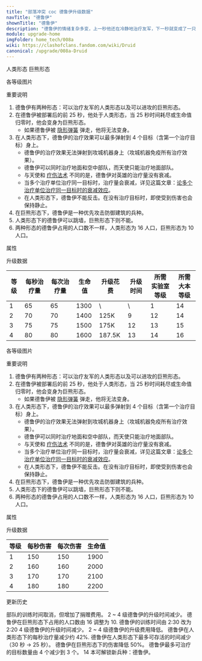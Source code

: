 ```yaml
---
title: "部落冲突 coc 德鲁伊升级数据"
navTitle: "德鲁伊"
shownTitle: "德鲁伊"
description: "德鲁伊的情绪复杂多变，上一秒他还在冷静地治疗友军，下一秒就变成了一只愤怒无比的巨熊。"
module: upgrade-home
imgFolder: home_tech/008a
wiki: https://clashofclans.fandom.com/wiki/Druid
canonical: /upgrade/008a-Druid
---
```


<SwitchTabs contentClass="cp-unit-items" :stickyTabs="true" :pageTabs="true">
    <SwitchTab tabId="cp-unit-item-0" :activeTab="true">人类形态</SwitchTab>
    <SwitchTab tabId="cp-unit-item-1">巨熊形态</SwitchTab>
</SwitchTabs>

<!-- ↓↓↓ 人类形态 ↓↓↓ -->
<SwitchTabGroup id="cp-unit-item-0" class="cp-unit-items">
<UnitInfo :folder="$frontmatter.imgFolder" imgSrc="Druid_info.png" imgAlt="德鲁伊（人类形态）"
    description="德鲁伊的情绪复杂多变，上一秒他还在冷静地治疗友军，下一秒就变成了一只愤怒无比的巨熊。" />

<SmallTitle>各等级图片</SmallTitle>

<Panel>
    <UnitImgGroup :folder="$frontmatter.imgFolder">
        <UnitImg imgTitle="1 - 2 级" imgSrc="Druid1.png" />
        <UnitImg imgTitle="3 - 4 级" imgSrc="Druid3.png" />
    </UnitImgGroup>
</Panel>

<SmallTitle>重要说明</SmallTitle>

1. 德鲁伊有两种形态：可以治疗友军的人类形态以及可以进攻的巨熊形态。
2. 在德鲁伊被部署后的前 25 秒，他处于人类形态，当 25 秒时间耗尽或生命值归零时，他会变身为巨熊形态。
   - 如果德鲁伊被 [隐形弹簧](/upgrade/0381-Spring-Trap) 弹走，他将无法变身。
3. 在人类形态下，德鲁伊的治疗效果可以最多弹射到 4 个目标（含第一个治疗目标）身上。
   - 德鲁伊的治疗效果无法弹射到攻城机器身上（攻城机器免疫所有治疗效果）。
   - 德鲁伊可以同时治疗地面和空中部队，而天使只能治疗地面部队。
   - 与天使和 [疗伤法术](/upgrade/0101-Healing-Spell) 不同的是，德鲁伊对英雄的治疗量没有衰减。
   - 当多个治疗单位治疗同一目标时，治疗量会衰减，详见这篇文章：[论多个治疗单位治疗同一目标时的衰减效应](/p/6925)。
   - 在人类形态下，德鲁伊不能反击。在没有治疗目标时，即使受到伤害也会保持静止。
4. 在巨熊形态下，德鲁伊是一种优先攻击防御建筑的兵种。
5. 人类形态下的德鲁伊可以跳墙，巨熊形态下则不能。
6. 两种形态的德鲁伊占用的人口数不一样，人类形态为 16 人口，巨熊形态为 10 人口。

<SmallTitle>属性</SmallTitle>

<UnitProperties>
    <UnitProperty pKey="部队类型" pValue="地面辅助单位" />
    <UnitProperty pKey="治疗偏好" pValue="无" />
    <UnitProperty pKey="治疗类型" pValue="链式治疗" />
    <UnitProperty pKey="目标数量上限" pValue="3" />
    <UnitProperty pKey="治疗的目标" pValue="地面和空中目标" />
    <UnitProperty pKey="占据人口" pValue="16" />
    <UnitProperty pKey="移动速度" pValue="3 格/秒" />
    <UnitProperty pKey="治疗速度" pValue="1 秒/次" />
    <UnitProperty pKey="治疗距离" pValue="5 格" />
    <UnitProperty pKey="所需暗黑训练营等级" pValue="11" />
    <UnitProperty pKey="所需大本等级" pValue="14" />
    <UnitProperty pKey="训练时间" pValue="无" trainingSystem="2025" />
    <UnitProperty pKey="捐赠费用" pValue="8,8,360,Dark_Elixir" :isDonationCost="true" />
</UnitProperties>

<SmallTitle>升级数据</SmallTitle>

<script setup>
const tableExtraInfo = [
    {
        "column": 4,
        "type": "cost",
        "gpClass": "research",
        "icon": "Dark_Elixir"
    },
    {
        "column": 5,
        "type": "time",
        "gpClass": "research"
    }
];
</script>

<UnitTable :tableExtraInfo="tableExtraInfo">

| 等级 | 每秒治疗量 | 每次治疗量 | 生命值 | 升级花费|  升级时间  |所需<br>实验室等级|所需<br>大本等级|
|  --- |    ---    |    ---    |  ---- |  ----   |    ----   |       ----      |      ----     |
|   1  |     65    |     65    |  1300 |    \    |      \    |         1       |       14      |
|   2  |     70    |     70    |  1400 |   125K  |      9    |        12       |       14      |
|   3  |     75    |     75    |  1500 |   175K  |     12    |        13       |       15      |
|   4  |     80    |     80    |  1600 | 187.5K  |     13    |        14       |       16      |
</UnitTable>
</SwitchTabGroup>

<!-- ↓↓↓ 巨熊形态 ↓↓↓ -->
<SwitchTabGroup id="cp-unit-item-1" class="cp-unit-items">
<UnitInfo :folder="$frontmatter.imgFolder" imgSrc="Bear_info.png" imgAlt="德鲁伊（巨熊形态）"
    description="德鲁伊变身成愤怒的熊灵之后，拥有较高的生命值，会冲向防御建筑并摧毁它们！" />

<SmallTitle>各等级图片</SmallTitle>

<Panel>
    <UnitImgGroup :folder="$frontmatter.imgFolder">
        <UnitImg imgTitle="1 - 2 级" imgSrc="Bear1.png" />
        <UnitImg imgTitle="3 - 4 级" imgSrc="Bear3.png" />
    </UnitImgGroup>
</Panel>

<SmallTitle>重要说明</SmallTitle>

1. 德鲁伊有两种形态：可以治疗友军的人类形态以及可以进攻的巨熊形态。
2. 在德鲁伊被部署后的前 25 秒，他处于人类形态，当 25 秒时间耗尽或生命值归零时，他会变身为巨熊形态。
   - 如果德鲁伊被 [隐形弹簧](/upgrade/0381-Spring-Trap) 弹走，他将无法变身。
3. 在人类形态下，德鲁伊的治疗效果可以最多弹射到 4 个目标（含第一个治疗目标）身上。
   - 德鲁伊的治疗效果无法弹射到攻城机器身上（攻城机器免疫所有治疗效果）。
   - 德鲁伊可以同时治疗地面和空中部队，而天使只能治疗地面部队。
   - 与天使和 [疗伤法术](/upgrade/0101-Healing-Spell) 不同的是，德鲁伊对英雄的治疗量没有衰减。
   - 当多个治疗单位治疗同一目标时，治疗量会衰减，详见这篇文章：[论多个治疗单位治疗同一目标时的衰减效应](/p/6925)。
   - 在人类形态下，德鲁伊不能反击。在没有治疗目标时，即使受到伤害也会保持静止。
4. 在巨熊形态下，德鲁伊是一种优先攻击防御建筑的兵种。
5. 人类形态下的德鲁伊可以跳墙，巨熊形态下则不能。
6. 两种形态的德鲁伊占用的人口数不一样，人类形态为 16 人口，巨熊形态为 10 人口。


<SmallTitle>属性</SmallTitle>

<UnitProperties>
    <UnitProperty pKey="部队类型" pValue="地面近战单位" />
    <UnitProperty pKey="攻击偏好" pValue="防御建筑" />
    <UnitProperty pKey="攻击类型" pValue="单体伤害" />
    <UnitProperty pKey="攻击的目标" pValue="仅地面目标" />
    <UnitProperty pKey="占据人口" pValue="10" />
    <UnitProperty pKey="移动速度" pValue="2.5 格/秒" />
    <UnitProperty pKey="攻击速度" pValue="1 秒/次" />
    <UnitProperty pKey="攻击距离" pValue="0.6 格" />
</UnitProperties>

<SmallTitle>升级数据</SmallTitle>

<UnitTable>

| 等级 | 每秒伤害 | 每次伤害 | 生命值 |
|  --- |   ---   |   ---   |  ----  |
|   1  |   150   |   150   |  1900  |
|   2  |   160   |   160   |  2000  |
|   3  |   170   |   170   |  2100  |
|   4  |   180   |   180   |  2200  |
</UnitTable>
</SwitchTabGroup>

<!-- ↓↓↓ 公共部分 ↓↓↓ -->
<SmallTitle>更新历史</SmallTitle>

<Timeline>
    <TimelineItem date="2025/03/27">
        <TimelineRow>部队的训练时间取消，但增加了捐赠费用。</TimelineRow>
    </TimelineItem>
    <TimelineItem date="2025/03/24">
        <TimelineRow>2 ~ 4 级德鲁伊的升级时间减少。</TimelineRow>
        <TimelineRow>德鲁伊在巨熊形态下占用的人口数由 16 调整为 10.</TimelineRow>
    </TimelineItem>
    <TimelineItem date="2025/02/10">
        <TimelineRow>德鲁伊的训练时间由 2:30 改为 2:20</TimelineRow>
    </TimelineItem>
    <TimelineItem date="2024/11/25">
        <TimelineRow>4 级德鲁伊的升级时间减少。</TimelineRow>
        <TimelineRow>2 ~ 4 级德鲁伊的升级费用降低。</TimelineRow>
    </TimelineItem>
    <TimelineItem date="2024/10/02">
        <TimelineRow>德鲁伊在人类形态下的每秒治疗量减少约 42%.</TimelineRow>
        <TimelineRow>德鲁伊在人类形态下最多可存活的时间减少（30 秒 → 25 秒）。</TimelineRow>
        <TimelineRow>德鲁伊在巨熊形态下的伤害降低 50%。</TimelineRow>
    </TimelineItem>
    <TimelineItem date="2024/09/09">
        <TimelineRow>德鲁伊最多可治疗的目标数量由 4 个减少到 3 个。</TimelineRow>
    </TimelineItem>
    <TimelineItem date="2024/06/18">
        <TimelineRow>14 本可解锁新兵种：德鲁伊。</TimelineRow>
    </TimelineItem>
    <TimelineItem :historyBottom="true" />
</Timeline>